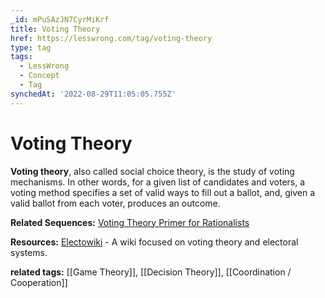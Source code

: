 ```yaml
---
_id: mPuSAzJN7CyrMiKrf
title: Voting Theory
href: https://lesswrong.com/tag/voting-theory
type: tag
tags:
  - LessWrong
  - Concept
  - Tag
synchedAt: '2022-08-29T11:05:05.755Z'
---
```

# Voting Theory

**Voting theory**, also called social choice theory, is the study of voting mechanisms. In other words, for a given list of candidates and voters, a voting method specifies a set of valid ways to fill out a ballot, and, given a valid ballot from each voter, produces an outcome.

**Related Sequences:** [Voting Theory Primer for Rationalists](https://www.lesswrong.com/s/ZBNBTSMAXbyJwJoKY)

**Resources:** [Electowiki](https://electowiki.org/wiki/Main_Page) \- A wiki focused on voting theory and electoral systems.

**related tags:** [[Game Theory]], [[Decision Theory]], [[Coordination / Cooperation]]